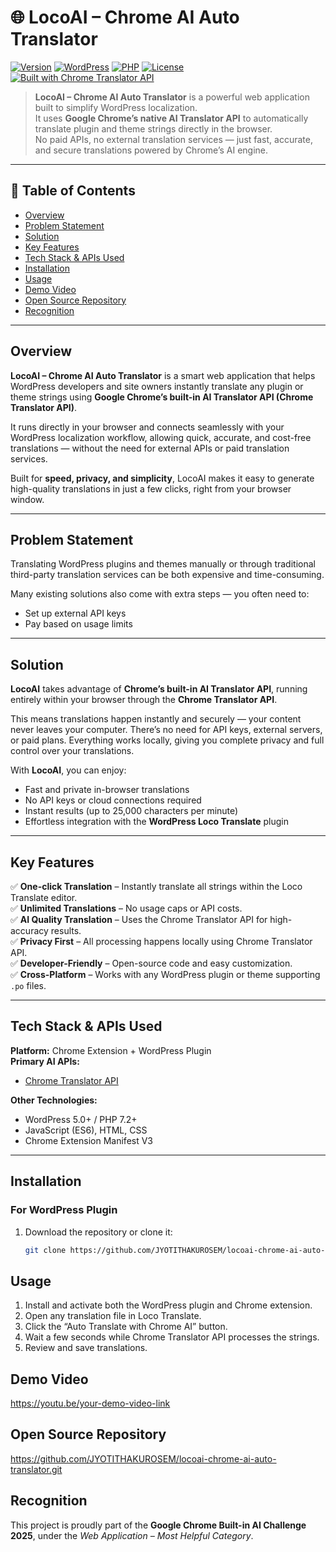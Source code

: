 # 🌐 LocoAI – Chrome AI Auto Translator

[![Version](https://img.shields.io/badge/version-1.0.0-blue.svg)](https://github.com/JYOTITHAKUROSEM/locoai-chrome-ai-auto-translator.git)
[![WordPress](https://img.shields.io/badge/WordPress-5.0%2B-blue.svg)](https://wordpress.org/)
[![PHP](https://img.shields.io/badge/PHP-7.2%2B-purple.svg)](https://php.net/)
[![License](https://img.shields.io/badge/License-GPL%20v2%2B-green.svg)](https://www.gnu.org/licenses/gpl-2.0.html)
[![Built with Chrome Translator API](https://img.shields.io/badge/Built%20with-Chrome%20Translator%20API-orange.svg)](https://developer.chrome.com/docs/ai/translator-api)

> **LocoAI – Chrome AI Auto Translator** is a powerful web application built to simplify WordPress localization.  
It uses **Google Chrome’s native AI Translator API** to automatically translate plugin and theme strings directly in the browser.  
No paid APIs, no external translation services — just fast, accurate, and secure translations powered by Chrome’s AI engine.

---

## 📘 Table of Contents

- [Overview](#overview)
- [Problem Statement](#problem-statement)
- [Solution](#solution)
- [Key Features](#key-features)
- [Tech Stack & APIs Used](#tech-stack--apis-used)
- [Installation](#installation)
- [Usage](#usage)
- [Demo Video](#demo-video)
- [Open Source Repository](#open-source-repository)
- [Recognition](#recognition)

---

## Overview

**LocoAI – Chrome AI Auto Translator** is a smart web application that helps WordPress developers and site owners instantly translate any plugin or theme strings using **Google Chrome’s built-in AI Translator API (Chrome Translator API)**.

It runs directly in your browser and connects seamlessly with your WordPress localization workflow, allowing quick, accurate, and cost-free translations — without the need for external APIs or paid translation services.

Built for **speed, privacy, and simplicity**, LocoAI makes it easy to generate high-quality translations in just a few clicks, right from your browser window.

---



## Problem Statement

Translating WordPress plugins and themes manually or through traditional third-party translation services can be both expensive and time-consuming.

Many existing solutions also come with extra steps — you often need to:
- Set up external API keys  
- Pay based on usage limits  


---

## Solution

**LocoAI** takes advantage of **Chrome’s built-in AI Translator API**, running entirely within your browser through the **Chrome Translator API**.  

This means translations happen instantly and securely — your content never leaves your computer. There’s no need for API keys, external servers, or paid plans. Everything works locally, giving you complete privacy and full control over your translations.

With **LocoAI**, you can enjoy:
- Fast and private in-browser translations  
- No API keys or cloud connections required  
- Instant results (up to 25,000 characters per minute)  
- Effortless integration with the **WordPress Loco Translate** plugin


---

## Key Features

✅ **One-click Translation** – Instantly translate all strings within the Loco Translate editor.  
✅ **Unlimited Translations** – No usage caps or API costs.  
✅ **AI Quality Translation** – Uses the Chrome Translator API for high-accuracy results.  
✅ **Privacy First** – All processing happens locally using Chrome Translator API.  
✅ **Developer-Friendly** – Open-source code and easy customization.  
✅ **Cross-Platform** – Works with any WordPress plugin or theme supporting `.po` files.

---

## Tech Stack & APIs Used

**Platform:** Chrome Extension + WordPress Plugin  
**Primary AI APIs:**
- [Chrome Translator API](https://developer.chrome.com/docs/ai/translator-api)  


**Other Technologies:**
- WordPress 5.0+ / PHP 7.2+  
- JavaScript (ES6), HTML, CSS  
- Chrome Extension Manifest V3  

---

##  Installation

### For WordPress Plugin
1. Download the repository or clone it:
   ```bash
   git clone https://github.com/JYOTITHAKUROSEM/locoai-chrome-ai-auto-translator.git


## Usage 

1. Install and activate both the WordPress plugin and Chrome extension.
2. Open any translation file in Loco Translate.
3. Click the “Auto Translate with Chrome AI” button.
4. Wait a few seconds while Chrome Translator API processes the strings.
5. Review and save translations.

## Demo Video
https://youtu.be/your-demo-video-link

## Open Source Repository
https://github.com/JYOTITHAKUROSEM/locoai-chrome-ai-auto-translator.git



## Recognition

This project is proudly part of the **Google Chrome Built-in AI Challenge 2025**, under the *Web Application – Most Helpful Category*.